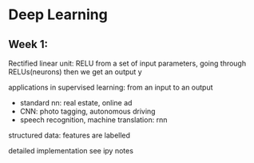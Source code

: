 # Deep Learning 
## Week 1: 
Rectified linear unit: RELU 
from a set of input parameters, going through RELUs(neurons) then we get an output y

applications in supervised learning: from an input to an output 
* standard nn: real estate, online ad
* CNN: photo tagging, autonomous driving 
* speech recognition, machine translation: rnn

structured data: features are labelled 

detailed implementation see ipy notes